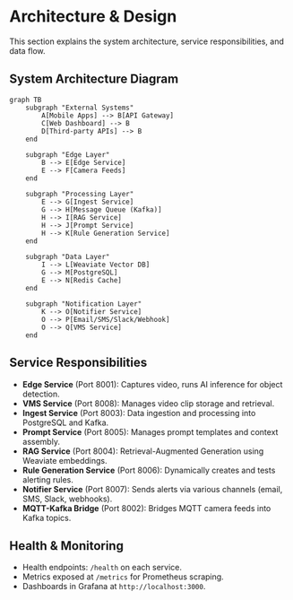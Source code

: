 # Architecture & Design

This section explains the system architecture, service responsibilities, and data flow.

## System Architecture Diagram
```mermaid
graph TB
    subgraph "External Systems"
        A[Mobile Apps] --> B[API Gateway]
        C[Web Dashboard] --> B
        D[Third-party APIs] --> B
    end
    
    subgraph "Edge Layer"
        B --> E[Edge Service]
        E --> F[Camera Feeds]
    end
    
    subgraph "Processing Layer"
        E --> G[Ingest Service]
        G --> H[Message Queue (Kafka)]
        H --> I[RAG Service]
        H --> J[Prompt Service]
        H --> K[Rule Generation Service]
    end
    
    subgraph "Data Layer"
        I --> L[Weaviate Vector DB]
        G --> M[PostgreSQL]
        E --> N[Redis Cache]
    end
    
    subgraph "Notification Layer"
        K --> O[Notifier Service]
        O --> P[Email/SMS/Slack/Webhook]
        O --> Q[VMS Service]
    end
```

## Service Responsibilities

- **Edge Service** (Port 8001): Captures video, runs AI inference for object detection.
- **VMS Service** (Port 8008): Manages video clip storage and retrieval.
- **Ingest Service** (Port 8003): Data ingestion and processing into PostgreSQL and Kafka.
- **Prompt Service** (Port 8005): Manages prompt templates and context assembly.
- **RAG Service** (Port 8004): Retrieval-Augmented Generation using Weaviate embeddings.
- **Rule Generation Service** (Port 8006): Dynamically creates and tests alerting rules.
- **Notifier Service** (Port 8007): Sends alerts via various channels (email, SMS, Slack, webhooks).
- **MQTT-Kafka Bridge** (Port 8002): Bridges MQTT camera feeds into Kafka topics.

## Health & Monitoring

- Health endpoints: `/health` on each service.
- Metrics exposed at `/metrics` for Prometheus scraping.
- Dashboards in Grafana at `http://localhost:3000`.
